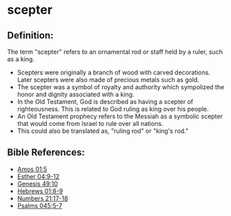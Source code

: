# scepter #

## Definition: ##

The term "scepter" refers to an ornamental rod or staff held by a ruler, such as a king.

* Scepters were originally a branch of wood with carved decorations. Later scepters were also made of precious metals such as gold.
* The scepter was a symbol of royalty and authority which sympolized the honor and dignity associated with a king.
* In the Old Testament, God is described as having a scepter of righteousness. This is related to God ruling as king over his people.
* An Old Testament prophecy refers to the Messiah as a symbolic scepter that would come from Israel to rule over all nations.
* This could also be translated as, "ruling rod" or "king's rod."



## Bible References: ##

* [Amos 01:5](en/tn/amo/help/01/05)
* [Esther 04:9-12](en/tn/est/help/04/09)
* [Genesis 49:10](en/tn/gen/help/49/10)
* [Hebrews 01:8-9](en/tn/heb/help/01/08)
* [Numbers 21:17-18](en/tn/num/help/21/17)
* [Psalms 045:5-7](en/tn/psa/help/45/05)